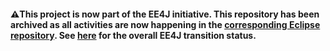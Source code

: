 #### :warning:This project is now part of the EE4J initiative. This repository has been archived as all activities are now happening in the [corresponding Eclipse repository](https://github.com/eclipse-ee4j/glassfish-cdi-porting-tck). See [here](https://www.eclipse.org/ee4j/status.php) for the overall EE4J transition status.

